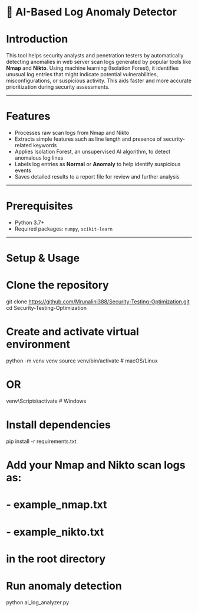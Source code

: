 # 🔐 AI-Based Log Anomaly Detector

# Introduction

This tool helps security analysts and penetration testers by automatically detecting anomalies in web server scan logs generated by popular tools like **Nmap** and **Nikto**. Using machine learning (Isolation Forest), it identifies unusual log entries that might indicate potential vulnerabilities, misconfigurations, or suspicious activity. This aids faster and more accurate prioritization during security assessments.

---

# Features

- Processes raw scan logs from Nmap and Nikto
- Extracts simple features such as line length and presence of security-related keywords
- Applies Isolation Forest, an unsupervised AI algorithm, to detect anomalous log lines
- Labels log entries as **Normal** or **Anomaly** to help identify suspicious events
- Saves detailed results to a report file for review and further analysis

---

# Prerequisites

- Python 3.7+
- Required packages: `numpy`, `scikit-learn`

---

# Setup & Usage

# Clone the repository
git clone https://github.com/Mrunalini388/Security-Testing-Optimization.git
cd Security-Testing-Optimization

# Create and activate virtual environment
python -m venv venv
source venv/bin/activate         # macOS/Linux
# OR
venv\Scripts\activate            # Windows

# Install dependencies
pip install -r requirements.txt

# Add your Nmap and Nikto scan logs as:
# - example_nmap.txt
# - example_nikto.txt
# in the root directory

# Run anomaly detection
python ai_log_analyzer.py



